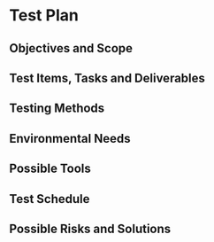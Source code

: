 # Test Plan

## Objectives and Scope

## Test Items, Tasks and Deliverables

## Testing Methods

## Environmental Needs

## Possible Tools

## Test Schedule

## Possible Risks and Solutions
